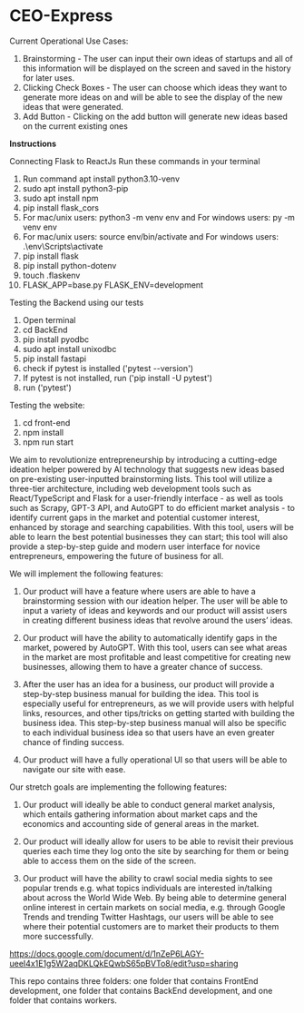 # CEO-Express

Current Operational Use Cases:
1. Brainstorming - The user can input their own ideas of startups and all of this information will be displayed on the screen and saved in the history for later uses.
2. Clicking Check Boxes - The user can choose which ideas they want to generate more ideas on and will be able to see the display of the new ideas that were generated.
3. Add Button - Clicking on the add button will generate new ideas based on the current existing ones

**Instructions**

Connecting Flask to ReactJs
Run these commands in your terminal 
1. Run command apt install python3.10-venv
2. sudo apt install python3-pip
3. sudo apt install npm
4. pip install flask_cors
5. For mac/unix users: python3 -m venv env and For windows users: py -m venv env
6. For mac/unix users: source env/bin/activate and For windows users: .\env\Scripts\activate
7. pip install flask
8. pip install python-dotenv
9. touch .flaskenv
10. FLASK_APP=base.py
FLASK_ENV=development



Testing the Backend using our tests
1.  Open terminal
2.  cd BackEnd
3.  pip install pyodbc
4.  sudo apt install unixodbc
5.  pip install fastapi
6.  check if pytest is installed ('pytest --version')
7.  If pytest is not installed, run ('pip install -U pytest')
8.  run ('pytest')

Testing the website:
1. cd front-end
2. npm install
3. npm run start

We aim to revolutionize entrepreneurship by introducing a cutting-edge ideation helper powered by AI technology that suggests new ideas based on pre-existing user-inputted brainstorming lists.
This tool will utilize a three-tier architecture, including web development tools such as React/TypeScript and Flask for a user-friendly interface - as well as tools such as Scrapy, GPT-3 API, and AutoGPT to do efficient market analysis - to identify current gaps in the market and potential customer interest, enhanced by storage and searching capabilities. With this tool, users will be able to learn the best potential businesses they can start; this tool will also provide a step-by-step guide and modern user interface for novice entrepreneurs, empowering the future of business for all.

We will implement the following features:
1. Our product will have a feature where users are able to have a brainstorming session with our ideation helper. The user will be able to input a variety of ideas and keywords and our product will assist users in creating different business ideas that revolve around the users’ ideas.
   
2. Our product will have the ability to automatically identify gaps in the market, powered by AutoGPT. With this tool, users can see what areas in the market are most profitable and least competitive for creating new businesses, allowing them to have a greater chance of success.
   
3. After the user has an idea for a business, our product will provide a step-by-step business manual for building the idea. This tool is especially useful for entrepreneurs, as we will provide users with helpful links, resources, and other tips/tricks on getting started with building the business idea. This step-by-step business manual will also be specific to each individual business idea so that users have an even greater chance of finding success.

4. Our product will have a fully operational UI so that users will be able to navigate our site with ease.

Our stretch goals are implementing the following features:

1. Our product will ideally be able to conduct general market analysis, which entails gathering information about market caps and the economics and accounting side of general areas in the market.
   
2. Our product will ideally allow for users to be able to revisit their previous queries each time they log onto the site by searching for them or being able to access them on the side of the screen.
   
3. Our product will have the ability to crawl social media sights to see popular trends e.g. what topics individuals are interested in/talking about across the World Wide Web. By being able to determine general online interest in certain markets on social media, e.g. through Google Trends and trending Twitter Hashtags, our users will be able to see where their potential customers are to market their products to them more successfully.

https://docs.google.com/document/d/1nZeP6LAGY-ueeI4x1E1g5W2aqDKLQkEQwbS65pBVTo8/edit?usp=sharing 

This repo contains three folders: one folder that contains FrontEnd development, one folder that contains BackEnd development, and one folder that contains workers.
